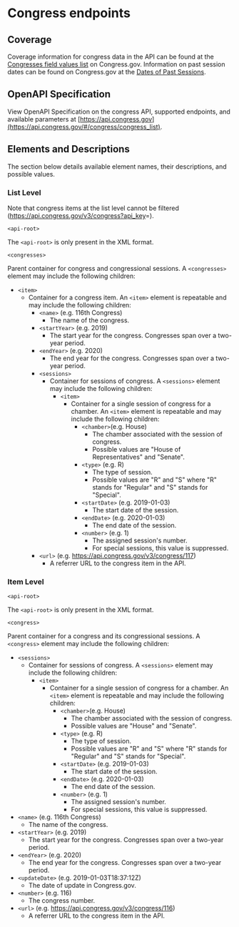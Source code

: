 # Congress endpoints

## Coverage

Coverage information for congress data in the API can be found at the [Congresses field values list](https://www.congress.gov/help/field-values/congresses) on Congress.gov. Information on past session dates can be found on Congress.gov at the [Dates of Past Sessions](https://www.congress.gov/past-days-in-session).

## OpenAPI Specification

View OpenAPI Specification on the congress API, supported endpoints, and available parameters at [https://api.congress.gov](https://api.congress.gov/#/congress/congress_list).

## Elements and Descriptions

The section below details available element names, their descriptions, and possible values.

### List Level

Note that congress items at the list level cannot be filtered (<https://api.congress.gov/v3/congress?api_key>=).

`<api-root>`

The `<api-root>` is only present in the XML format.

`<congresses>`

Parent container for congress and congressional sessions. A `<congresses>` element may include the following children:

- `<item>`
  - Container for a congress item. An `<item>` element is repeatable and may include the following children:
    - `<name>` (e.g. 116th Congress)
      - The name of the congress.
    - `<startYear>` (e.g. 2019)
      - The start year for the congress. Congresses span over a two-year period.
    - `<endYear>` (e.g. 2020)
      - The end year for the congress. Congresses span over a two-year period.
    - `<sessions>`
      - Container for sessions of congress. A `<sessions>` element may include the following children:
        - `<item>`
          - Container for a single session of congress for a chamber. An `<item>` element is repeatable and may include the following children:
            - `<chamber>`(e.g. House)
              - The chamber associated with the session of congress.
              - Possible values are "House of Representatives" and "Senate".
            - `<type>` (e.g. R)
              - The type of session.
              - Possible values are "R" and "S" where "R" stands for "Regular" and "S" stands for "Special".
            - `<startDate>` (e.g. 2019-01-03)
              - The start date of the session.
            - `<endDate>` (e.g. 2020-01-03)
              - The end date of the session.
            - `<number>` (e.g. 1)
              - The assigned session's number.
              - For special sessions, this value is suppressed.
     - `<url>` (e.g. <https://api.congress.gov/v3/congress/117>)
       - A referrer URL to the congress item in the API. 

### Item Level

`<api-root>`

The `<api-root>` is only present in the XML format.

`<congress>`

Parent container for a congress and its congressional sessions. A `<congress>` element may include the following children:

- `<sessions>`
  - Container for sessions of congress. A `<sessions>` element may include the following children:
    - `<item>`
      - Container for a single session of congress for a chamber. An `<item>` element is repeatable and may include the following children:
        - `<chamber>`(e.g. House)
          - The chamber associated with the session of congress.
          - Possible values are "House" and "Senate".
        - `<type>` (e.g. R)
          - The type of session.
          - Possible values are "R" and "S" where "R" stands for "Regular" and "S" stands for "Special".
        - `<startDate>` (e.g. 2019-01-03)
          - The start date of the session.
        - `<endDate>` (e.g. 2020-01-03)
          - The end date of the session.
        - `<number>` (e.g. 1)
          - The assigned session's number.
          - For special sessions, this value is suppressed.
- `<name>` (e.g. 116th Congress)
  - The name of the congress.
- `<startYear>` (e.g. 2019)
  - The start year for the congress. Congresses span over a two-year period.
- `<endYear>` (e.g. 2020)
  - The end year for the congress. Congresses span over a two-year period.
- `<updateDate>` (e.g. 2019-01-03T18:37:12Z)
  - The date of update in Congress.gov.
- `<number>` (e.g. 116)
  - The congress number.
- `<url>` (e.g. <https://api.congress.gov/v3/congress/116>)
  - A referrer URL to the congress item in the API.
